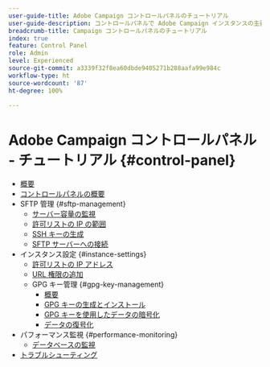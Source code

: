 ```yaml
---
user-guide-title: Adobe Campaign コントロールパネルのチュートリアル
user-guide-description: コントロールパネルで Adobe Campaign インスタンスの主要なアセットを監視したり、管理タスクを実行したりする方法を説明します。
breadcrumb-title: Campaign コントロールパネルのチュートリアル
index: true
feature: Control Panel
role: Admin
level: Experienced
source-git-commit: a3339f32f8ea60dbde9405271b288aafa99e984c
workflow-type: ht
source-wordcount: '87'
ht-degree: 100%

---
```



# Adobe Campaign コントロールパネル - チュートリアル {#control-panel}

+ [概要](/help/control-panel-tutorials/control-panel-overview.md)
+ [コントロールパネルの概要](/help/control-panel-tutorials/get-started.md)
+ SFTP 管理 {#sftp-management}
   + [サーバー容量の監視](/help/control-panel-tutorials/sftp-management/monitor-server-capacity.md)
   + [許可リストの IP の範囲](/help/control-panel-tutorials/sftp-management/allowlist-ip-range.md)
   + [SSH キーの生成](/help/control-panel-tutorials/sftp-management/generate-ssh-key.md)
   + [SFTP サーバーへの接続](/help/control-panel-tutorials/sftp-management/connect-to-sftp-server.md)
+ インスタンス設定 {#instance-settings}
   + [許可リストの IP アドレス](/help/control-panel-tutorials/instance-settings/allowlist-ip-address.md)
   + [URL 権限の追加](/help/control-panel-tutorials/instance-settings/add-url-permissions.md)
   + GPG キー管理 {#gpg-key-management}
      + [概要](/help/control-panel-tutorials/instance-settings/gpg-key-management/gpg-key-management-overview.md)
      + [GPG キーの生成とインストール](/help/control-panel-tutorials/instance-settings/gpg-key-management/generate-and-install-gpg-keys.md)
      + [GPG キーを使用したデータの暗号化](/help/control-panel-tutorials/instance-settings/gpg-key-management/use-a-gpg-key-to-encrypt-data.md)
      + [データの復号化](/help/control-panel-tutorials/instance-settings/gpg-key-management/decrypt-data.md)
+ パフォーマンス監視 {#performance-monitoring}
   + [データベースの監視](/help/control-panel-tutorials/performance-monitoring/monitor-databases.md)
+ [トラブルシューティング](/help/control-panel-tutorials/troubleshooting.md)